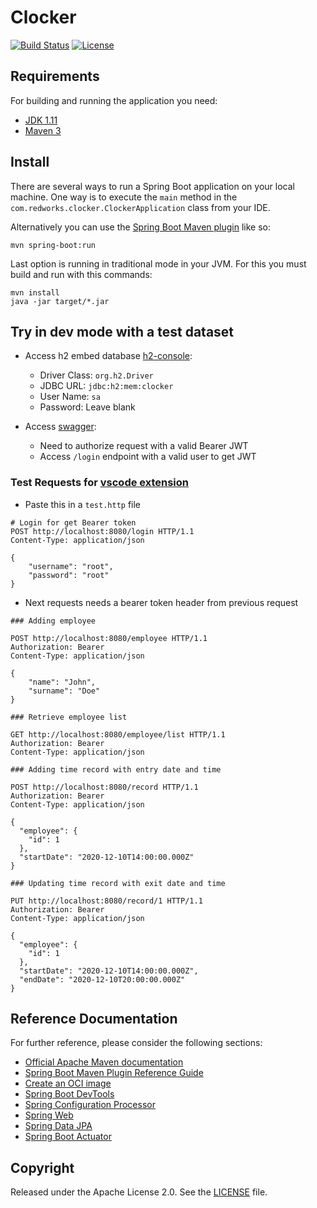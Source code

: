 # Clocker

[![Build Status](https://travis-ci.org/txuselo/clocker.svg?branch=develop)](https://travis-ci.org/github/txuselo/clocker)
[![License](http://img.shields.io/:license-apache-blue.svg)](http://www.apache.org/licenses/LICENSE-2.0.html)

## Requirements

For building and running the application you need:

- [JDK 1.11](https://jdk.java.net/11/)
- [Maven 3](https://maven.apache.org)


## Install
There are several ways to run a Spring Boot application on your local machine. One way is to execute the `main` method in the `com.redworks.clocker.ClockerApplication` class from your IDE.

Alternatively you can use the [Spring Boot Maven plugin](https://docs.spring.io/spring-boot/docs/current/reference/html/build-tool-plugins-maven-plugin.html) like so:

```shell
mvn spring-boot:run
```

Last option is running in traditional mode in your JVM. For this you must build and run with this commands:

```shell
mvn install
java -jar target/*.jar
```

## Try in dev mode with a test dataset
* Access h2 embed database [h2-console](http://localhost:8080/h2-console):
    - Driver Class: `org.h2.Driver`
    - JDBC URL: `jdbc:h2:mem:clocker`
    - User Name: `sa`
    - Password: Leave blank

* Access [swagger](http://localhost:8080/swagger-ui/index.html):
    - Need to authorize request with a valid Bearer JWT
    - Access `/login` endpoint with a valid user to get JWT

### Test Requests for [vscode extension](https://marketplace.visualstudio.com/items?itemName=humao.rest-client)
* Paste this in a `test.http` file
```
# Login for get Bearer token
POST http://localhost:8080/login HTTP/1.1
Content-Type: application/json

{
    "username": "root",
    "password": "root"
}
```
* Next requests needs a bearer token header from previous request
```
### Adding employee

POST http://localhost:8080/employee HTTP/1.1
Authorization: Bearer 
Content-Type: application/json

{
    "name": "John", 
    "surname": "Doe"
}

### Retrieve employee list

GET http://localhost:8080/employee/list HTTP/1.1
Authorization: Bearer 
Content-Type: application/json

### Adding time record with entry date and time

POST http://localhost:8080/record HTTP/1.1
Authorization: Bearer 
Content-Type: application/json

{
  "employee": {
    "id": 1
  },
  "startDate": "2020-12-10T14:00:00.000Z"
}

### Updating time record with exit date and time

PUT http://localhost:8080/record/1 HTTP/1.1
Authorization: Bearer 
Content-Type: application/json

{
  "employee": {
    "id": 1
  },
  "startDate": "2020-12-10T14:00:00.000Z",
  "endDate": "2020-12-10T20:00:00.000Z"
}
```

## Reference Documentation
For further reference, please consider the following sections:

* [Official Apache Maven documentation](https://maven.apache.org/guides/index.html)
* [Spring Boot Maven Plugin Reference Guide](https://docs.spring.io/spring-boot/docs/2.4.0/maven-plugin/reference/html/)
* [Create an OCI image](https://docs.spring.io/spring-boot/docs/2.4.0/maven-plugin/reference/html/#build-image)
* [Spring Boot DevTools](https://docs.spring.io/spring-boot/docs/2.4.0/reference/htmlsingle/#using-boot-devtools)
* [Spring Configuration Processor](https://docs.spring.io/spring-boot/docs/2.4.0/reference/htmlsingle/#configuration-metadata-annotation-processor)
* [Spring Web](https://docs.spring.io/spring-boot/docs/2.4.0/reference/htmlsingle/#boot-features-developing-web-applications)
* [Spring Data JPA](https://docs.spring.io/spring-boot/docs/2.4.0/reference/htmlsingle/#boot-features-jpa-and-spring-data)
* [Spring Boot Actuator](https://docs.spring.io/spring-boot/docs/2.4.0/reference/htmlsingle/#production-ready)


## Copyright

Released under the Apache License 2.0. See the [LICENSE](https://github.com/txuselo/clocker/blob/master/LICENSE) file.
